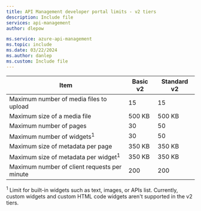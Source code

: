 ```yaml
---
title: API Management developer portal limits - v2 tiers
description: Include file
services: api-management
author: dlepow

ms.service: azure-api-management
ms.topic: include
ms.date: 03/22/2024
ms.author: danlep
ms.custom: Include file
---
```


<!-- Limits - Developer portal in API Management v2 tiers -->


| Item | Basic v2 | Standard v2 |
| ---------| ----------- | ----------- |
| Maximum number of media files to upload | 15 | 15 |
| Maximum size of a media file | 500 KB | 500 KB |
| Maximum number of pages | 30 | 50 |
| Maximum number of widgets<sup>1</sup> | 30 | 50 |
| Maximum size of metadata per page | 350 KB | 350 KB |
| Maximum size of metadata per widget<sup>1</sup> | 350 KB | 350 KB |
| Maximum number of client requests per minute | 200 | 200 |

<sup>1</sup> Limit for built-in widgets such as text, images, or APIs list. Currently, custom widgets and custom HTML code widgets aren't supported in the v2 tiers.